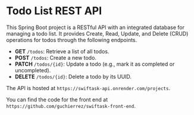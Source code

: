 # Todo List REST API

This Spring Boot project is a RESTful API with an integrated database for managing a todo list. It provides Create, Read, Update, and Delete (CRUD) operations for todos through the following endpoints.

- **GET** `/todos`: Retrieve a list of all todos.
- **POST** `/todos`: Create a new todo.
- **PATCH** `/todos/{id}`: Update a todo (e.g., mark it as completed or uncompleted).
- **DELETE** `/todos/{id}`: Delete a todo by its UUID.

The API is hosted at `https://swiftask-api.onrender.com/projects`.

You can find the code for the front end at `https://github.com/guchierrez/swiftask-front-end`. 
